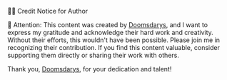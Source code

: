 👨‍💻 Credit Notice for Author

📢 Attention: This content was created by [Doomsdarys](https://github.com/Doomsdayrs), and I want to express my gratitude and acknowledge their hard work and creativity. Without their efforts, this wouldn't have been possible. Please join me in recognizing their contribution. If you find this content valuable, consider supporting them directly or sharing their work with others.

Thank you, [Doomsdarys](https://github.com/Doomsdayrs), for your dedication and talent!
